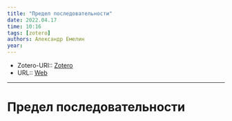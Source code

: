 ```yaml
---
title: "Предел последовательности"
date: 2022.04.17
time: 10:16
tags: [zotero]
authors: Александр Емелин
year: 
---
```


- Zotero-URI:: [Zotero](zotero://select/items/@emelinPredelPosledovatelnosti)
- URL:: [Web](http://mathprofi.ru/predel_posledovatelnosti.html)

---

# Предел последовательности

